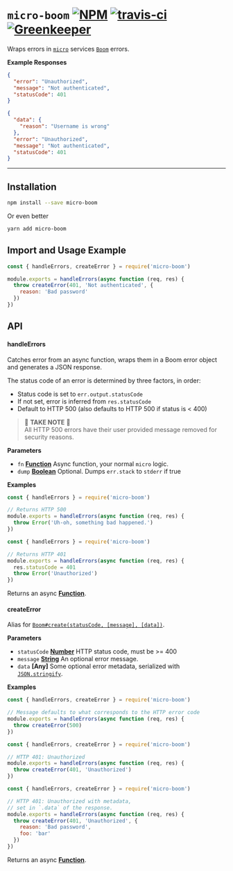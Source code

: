 # `micro-boom` [![NPM](https://img.shields.io/npm/v/micro-boom.svg?style=flat)](https://www.npmjs.org/package/micro-boom) [![travis-ci](https://travis-ci.org/onbjerg/micro-boom.svg?branch=master)](https://travis-ci.org/onbjerg/micro-boom) [![Greenkeeper](https://badges.greenkeeper.io/onbjerg/micro-boom.svg)](https://greenkeeper.io/)

Wraps errors in [`micro`](https://github.com/zeit/micro) services [`Boom`](https://github.com/hapijs/boom) errors.

**Example Responses**

```json
{
  "error": "Unauthorized", 
  "message": "Not authenticated", 
  "statusCode": 401
}
```

```json
{
  "data": {
    "reason": "Username is wrong"
  }, 
  "error": "Unauthorized", 
  "message": "Not authenticated", 
  "statusCode": 401
}
```

---

## Installation

```sh
npm install --save micro-boom
```

Or even better

```sh
yarn add micro-boom
```

## Import and Usage Example

```js
const { handleErrors, createError } = require('micro-boom')

module.exports = handleErrors(async function (req, res) {
  throw createError(401, 'Not authenticated', {
    reason: 'Bad password'
  })
})
```

## API

#### handleErrors

Catches error from an async function, wraps them in a Boom error object and generates a JSON response.

The status code of an error is determined by three factors, in order:

- Status code is set to `err.output.statusCode`
- If not set, error is inferred from `res.statusCode`
- Default to HTTP 500 (also defaults to HTTP 500 if status is < 400)

> :rotating_light: **TAKE NOTE** :rotating_light:  
> All HTTP 500 errors have their user provided message removed for security reasons.

**Parameters**

-   `fn` **[Function](https://developer.mozilla.org/en-US/docs/Web/JavaScript/Reference/Statements/function)** Async function, your normal `micro` logic.
-   `dump` **[Boolean](https://developer.mozilla.org/en-US/docs/Web/JavaScript/Reference/Global_Objects/Boolean)** Optional. Dumps `err.stack` to `stderr` if true

**Examples**

```js
const { handleErrors } = require('micro-boom')

// Returns HTTP 500
module.exports = handleErrors(async function (req, res) {
  throw Error('Uh-oh, something bad happened.')
})
```

```js
const { handleErrors } = require('micro-boom')

// Returns HTTP 401
module.exports = handleErrors(async function (req, res) {
  res.statusCode = 401
  throw Error('Unauthorized')
})
```

Returns an async **[Function](https://developer.mozilla.org/en-US/docs/Web/JavaScript/Reference/Statements/function)**.

#### createError

Alias for [`Boom#create(statusCode, [message], [data])`](https://github.com/hapijs/boom#createstatuscode-message-data).

**Parameters**

-   `statusCode` **[Number](https://developer.mozilla.org/en-US/docs/Web/JavaScript/Reference/Global_Objects/Number)** HTTP status code, must be >= 400
-   `message` **[String](https://developer.mozilla.org/en-US/docs/Web/JavaScript/Reference/Global_Objects/String)** An optional error message.
-   `data` **[Any]** Some optional error metadata, serialized with [``JSON.stringify``](https://developer.mozilla.org/en-US/docs/Web/JavaScript/Reference/Global_Objects/JSON/stringify).

**Examples**

```js
const { handleErrors, createError } = require('micro-boom')

// Message defaults to what corresponds to the HTTP error code
module.exports = handleErrors(async function (req, res) {
  throw createError(500)
})
```

```js
const { handleErrors, createError } = require('micro-boom')

// HTTP 401: Unauthorized
module.exports = handleErrors(async function (req, res) {
  throw createError(401, 'Unauthorized')
})
```

```js
const { handleErrors, createError } = require('micro-boom')

// HTTP 401: Unauthorized with metadata,
// set in `.data` of the response.
module.exports = handleErrors(async function (req, res) {
  throw createError(401, 'Unauthorized', {
    reason: 'Bad password',
    foo: 'bar'
  })
})
```

Returns an async **[Function](https://developer.mozilla.org/en-US/docs/Web/JavaScript/Reference/Statements/function)**.
